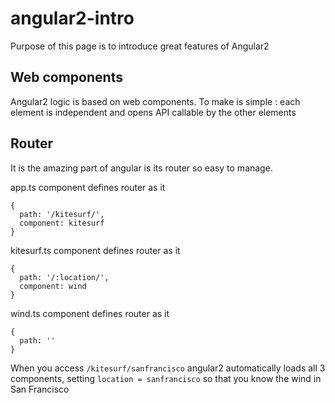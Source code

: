 # angular2-intro
Purpose of this page is to introduce great features of Angular2

## Web components

Angular2 logic is based on web components.
To make is simple : each element is independent and opens API callable by the other elements


## Router

It is the amazing part of angular is its router so easy to manage.

app.ts component defines router as it
```
{
  path: '/kitesurf/',
  component: kitesurf
}
```

kitesurf.ts component defines router as it
```
{
  path: '/:location/',
  component: wind
}
```

wind.ts component defines router as it
```
{
  path: ''
}
```
When you access ```/kitesurf/sanfrancisco``` angular2 automatically loads all 3 components, setting ```location = sanfrancisco``` so that you know the wind in San Francisco
